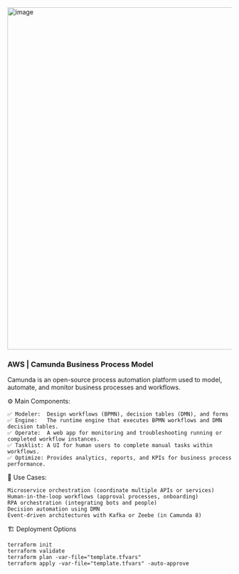 <img width="1541" height="768" alt="image" src="https://github.com/user-attachments/assets/53f797fa-0900-4c08-93f6-983e24645cd9" />



###  AWS | Camunda Business Process Model
Camunda is an open-source process automation platform used to model, automate, and monitor business processes and workflows.

⚙️ Main Components:
```
✅ Modeler:  Design workflows (BPMN), decision tables (DMN), and forms
✅ Engine:   The runtime engine that executes BPMN workflows and DMN decision tables.
✅ Operate:  A web app for monitoring and troubleshooting running or completed workflow instances.
✅ Tasklist: A UI for human users to complete manual tasks within workflows.
✅ Optimize: Provides analytics, reports, and KPIs for business process performance.
```

🚀 Use Cases:
```
Microservice orchestration (coordinate multiple APIs or services)
Human-in-the-loop workflows (approval processes, onboarding)
RPA orchestration (integrating bots and people)
Decision automation using DMN
Event-driven architectures with Kafka or Zeebe (in Camunda 8)
```

🏗️ Deployment Options
```
terraform init
terraform validate
terraform plan -var-file="template.tfvars"
terraform apply -var-file="template.tfvars" -auto-approve
```

